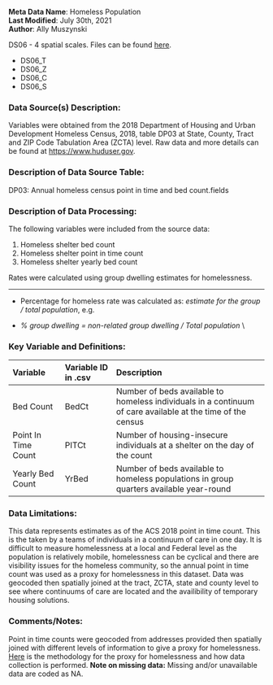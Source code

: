 **Meta Data Name**: Homeless Population  
**Last Modified**: July 30th, 2021  
**Author**: Ally Muszynski  

DS06 - 4 spatial scales. Files can be found [here](/data_final).
* DS06_T  
* DS06_Z  
* DS06_C  
* DS06_S  

### Data Source(s) Description:  
Variables were obtained from the 2018 Department of Housing and Urban Development Homeless Census, 2018, table DP03 at State, County, Tract and ZIP Code Tabulation Area (ZCTA) level. Raw data and more details can be found at https://www.huduser.gov.

### Description of Data Source Table:
DP03: Annual homeless census point in time and bed count.fields

### Description of Data Processing: 
The following variables were included from the source data:
1. Homeless shelter bed count
2. Homeless shelter point in time count
3. Homeless shelter yearly bed count

Rates were calculated using group dwelling estimates for homelessness. 

----------
  * Percentage for homeless rate was calculated as: *estimate for the group / total population*, e.g.
-  *% group dwelling  = non-related group dwelling / Total population* \

### Key Variable and Definitions:

| Variable | Variable ID in .csv | Description |
|:---------|:--------------------|:------------|
| Bed Count | BedCt| Number of beds available to homeless individuals in a continuum of care available at the time of the census |
| Point In Time Count | PITCt| Number of housing-insecure individuals at a shelter on the day of the count |
| Yearly Bed Count | YrBed |  Number of beds available to homeless populations in group quarters available year-round |
  

### Data Limitations:
This data represents estimates as of the ACS 2018 point in time count. This is the taken by a teams of individuals in a continuum of care in one day. It is difficult to measure homelessness at a local and Federal level as the population is relatively mobile, homelessness can be cyclical and there are visibility issues for the homeless community, so the annual point in time count was used as a proxy for homelessness in this dataset. Data was geocoded then spatially joined at the tract, ZCTA, state and county level to see where continuums of care are located and the availibility of temporary housing solutions.

### Comments/Notes:
Point in time counts were geocoded from addresses provided then spatially joined with different levels of information to give a proxy for homelessness. 
[Here](/https://docs.google.com/presentation/d/1rD77sVr92OaUWKWavb6j5cs0XLdReiKXEEG6fOPShYs/edit?usp=sharing) is the methodology for the proxy for homelessness and how data collection is performed.
**Note on missing data:** Missing and/or unavailable data are coded as NA. 


